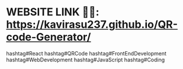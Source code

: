 # WEBSITE LINK 📱🔗: https://kavirasu237.github.io/QR-code-Generator/

hashtag#React hashtag#QRCode hashtag#FrontEndDevelopment hashtag#WebDevelopment hashtag#JavaScript hashtag#Coding
